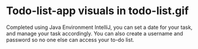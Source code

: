 # Todo-list-app visuals in todo-list.gif
Completed using Java Environment IntelliJ, you can set a date for your task, and manage your task accordingly. You can also create a username and password so no one else can access your to-do list. 
